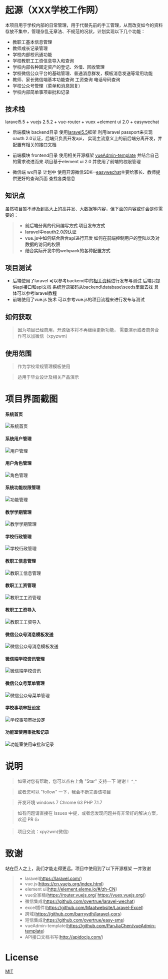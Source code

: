 # 起源（XXX学校工作网）

本项目用于学校内部的日常管理，用于代替先前的手工管理，从而改变如今的资料存放不集中，管理杂乱无章法、不规范的况状，计划实现以下几个功能：
- 教职工基本信息管理
- 教师成长记录管理
- 学校内部校讯通功能
- 学校教职工工资信息导入和查询
- 学校内部各种固定资产的登记、外借、回收管理
- 学校微信公众平台的基础管理、普通消息群发，模板消息发送等常用功能
- 教师、家长微信端基本功能查询  工资查询 电话号码查询
- 学校公众号管理（菜单和消息回复）
- 学校内部简单事项审批和记录

## 技术栈

laravel5.5 + vuejs 2.5.2 + vue-router + vuex +element ui 2.0 + easywechat

- 后端模块 backend目录  使用[laravel5.5](http://laravelacademy.org/)框架 利用laravel passport来实现oauth 2.0认证，后端只负责开发api，
  实现主流意义上的前后端分离开发，并配置有相关的接口文档
  
- 前端模块 frontend目录  使用相关开源框架 [vueAdmin-template](https://github.com/PanJiaChen/vueAdmin-template) 
  并结合自己的需求改进而来  项目基于element ui 2.0 并使用了前端的权限管理
  
- 微信端 wx目录  计划中  使用开源微信SDK--[easywechat](https://www.easywechat.com/)主要给家长、教师提供更好的查询页面  查找各类信息

## 知识点
虽然项目暂不涉及到高大上的高并发、大数据等内容，但下面的内容或许会是你需要的：
>- **前后端分离的代码编写方式  项目发布方式**
>- **laravel中oauth2.0的认证**
>- **vue.js中如何结合后台api进行开发 如何在前端控制用户的登陆以及对数据的访问的权限**
>- **结合实际开发中的webpack的各种配置方式**
  
## 项目测试
- 后端使用了laravel 可以参考backend中的[相关资料](https://github.com/wmhello/workManger/blob/master/backend/%E9%A1%B9%E7%9B%AE%E5%90%8E%E5%8F%B0%E5%AE%89%E8%A3%85.md)进行发布与测试  后端只提供api接口和api文档
  系统登录密码从backend\database\seeds里面去找 具体可以参考laravel教程
- 前端使用了vue.js 技术  可以参考vue.js的项目流程来进行发布与测试

## 如何获取
> 因为项目已经商用，开源版本将不再继续更新功能， 需要演示或者商务合作可以加微信（xpyzwm）

## 使用范围
> 作为学校常规管理模板使用

> 适用于毕业设计及相关产品演示

# 项目界面截图
#### 系统首页
![系统首页](https://i.loli.net/2021/11/24/J1wQsvdxhyRB4pA.png)

#### 系统用户管理
![用户管理](https://i.loli.net/2021/11/24/EhIDbx8KQim3ZYg.png)

#### 用户角色管理
![角色管理](https://i.loli.net/2021/11/24/wCWfAPMoxuZiBLY.png)

#### 系统功能权限管理
![功能管理](https://i.loli.net/2021/11/24/cCGHxOBNYIA6ikT.png)

#### 教学学期管理
![教学学期管理](https://i.loli.net/2021/11/24/XzlbWpkSNC5FTcw.png)

#### 学校行政管理
![学校行政管理](https://i.loli.net/2021/11/24/h3pqVnec618uOAR.png)

#### 教职工信息管理
![教职工信息管理](https://i.loli.net/2021/11/24/wjSKZN6I93LUisH.png)

#### 教职工工资管理
![教职工工资管理](https://i.loli.net/2021/11/24/ETlqkWY9NnBuOmK.png)

#### 教职工工资导入
![教职工工资导入](https://i.loli.net/2021/11/24/vlIwFJNtZXT9f6o.png)

#### 微信公众号消息模板发送
![微信公众号消息模板发送](https://i.loli.net/2021/11/24/LR5B3XNUFIq1Gs8.png)

#### 微信端学校资讯管理
![微信端学校资讯](https://i.loli.net/2021/11/24/yCWPZjfNIcX7nBO.png)

#### 微信公众号菜单管理
![微信公众号菜单管理](https://i.loli.net/2021/11/24/qwsyxvtfSBAWVzo.png)

#### 学校事项审批设定
![学校事项审批设定](https://i.loli.net/2021/11/24/aKzB1V7jedmpu4o.png)

#### 功能室使用审批和记录
![功能室使用审批和记录](https://i.loli.net/2021/11/24/MZO6kbGjmEPsBNY.png)


# 说明

>  如果对您有帮助，您可以点右上角 "Star" 支持一下 谢谢！ ^_^

>  或者您可以 "follow" 一下，我会不断完善该项目

>  开发环境 windows 7  Chrome 63  PHP 7.1.7

>  如有问题请直接在 Issues 中提，或者您发现问题并有非常好的解决方案，欢迎 PR 👍

>  项目交流：xpyzwm(微信)

# 致谢
  站在巨人之上，我们才能走得更远。项目中使用到了以下开源框架 一并致谢
>- laravel(https://laravel.com/) 
>- vue.js(https://cn.vuejs.org/index.html)
>- element ui(http://element.eleme.io/#/zh-CN) 
>- vue全家桶(https://router.vuejs.org/ https://vuex.vuejs.org/)
>- 微信集成(https://github.com/overtrue/laravel-wechat)
>- excel插件(https://github.com/Maatwebsite/Laravel-Excel)
>- 跨域(https://github.com/barryvdh/laravel-cors)
>- 短信集成(https://github.com/overtrue/easy-sms)
>- vueAdmin-template(https://github.com/PanJiaChen/vueAdmin-template)
>- API接口文档书写(http://apidocjs.com/)

# License

[MIT](https://github.com/wmhello/workManger/LICENSE)

